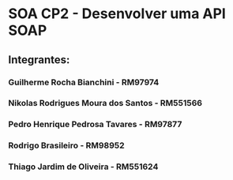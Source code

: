 # SOA CP2 - Desenvolver uma API SOAP

## Integrantes:
### Guilherme Rocha Bianchini - RM97974
### Nikolas Rodrigues Moura dos Santos - RM551566
### Pedro Henrique Pedrosa Tavares - RM97877
### Rodrigo Brasileiro - RM98952
### Thiago Jardim de Oliveira - RM551624
